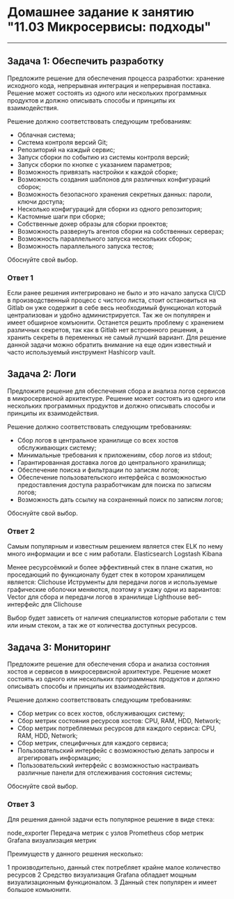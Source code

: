 # Домашнее задание к занятию "11.03 Микросервисы: подходы"

---
## Задача 1: Обеспечить разработку

Предложите решение для обеспечения процесса разработки: хранение исходного кода, непрерывная интеграция и непрерывная поставка.
Решение может состоять из одного или нескольких программных продуктов и должно описывать способы и принципы их взаимодействия.

Решение должно соответствовать следующим требованиям:
- Облачная система;
- Система контроля версий Git;
- Репозиторий на каждый сервис;
- Запуск сборки по событию из системы контроля версий;
- Запуск сборки по кнопке с указанием параметров;
- Возможность привязать настройки к каждой сборке;
- Возможность создания шаблонов для различных конфигураций сборок;
- Возможность безопасного хранения секретных данных: пароли, ключи доступа;
- Несколько конфигураций для сборки из одного репозитория;
- Кастомные шаги при сборке;
- Собственные докер образы для сборки проектов;
- Возможность развернуть агентов сборки на собственных серверах;
- Возможность параллельного запуска нескольких сборок;
- Возможность параллельного запуска тестов;

Обоснуйте свой выбор.

### Ответ 1

Если ранее решения интегрировано не было и это начало запуска CI/CD в производственный процесс с чистого листа, стоит остановиться на Gitlab он уже содержит в себе весь необходимый функционал который централизован и удобно администрируется.
Так же он популярен и имеет обширное комъюнити.
Останется решить проблему с хранением различных секретов, так как в Gitlab нет встроенного решения, а хранить секреты в переменных не самый лучший вариант.
Для решение данной задачи можно обратить внимание на еще один известный и часто используемый инструмент Hashicorp vault.

## Задача 2: Логи

Предложите решение для обеспечения сбора и анализа логов сервисов в микросервисной архитектуре.
Решение может состоять из одного или нескольких программных продуктов и должно описывать способы и принципы их взаимодействия.

Решение должно соответствовать следующим требованиям:
- Сбор логов в центральное хранилище со всех хостов обслуживающих систему;
- Минимальные требования к приложениям, сбор логов из stdout;
- Гарантированная доставка логов до центрального хранилища;
- Обеспечение поиска и фильтрации по записям логов;
- Обеспечение пользовательского интерфейса с возможностью предоставления доступа разработчикам для поиска по записям логов;
- Возможность дать ссылку на сохраненный поиск по записям логов;

Обоснуйте свой выбор.

### Ответ 2

Самым популярным и известным решением является стек ELK по нему много информации и все с ним работали.
Elasticsearch
Logstash
Kibana

Менее ресурсоёмкий и более эффективный стек в плане сжатия, но проседающий по функционалу будет стек в котором хранилищем является:
Clichouse
Иструменты для передачи логов и используемые графические оболочки меняются, поэтому я укажу одни из вариантов:
Vector для сбора и передачи логов в хранилище
Lighthouse веб-интерфейс для Clichouse

Выбор будет зависеть от наличия специалистов которые работали с тем или иным стеком, а так же от количества доступных ресурсов.

## Задача 3: Мониторинг

Предложите решение для обеспечения сбора и анализа состояния хостов и сервисов в микросервисной архитектуре.
Решение может состоять из одного или нескольких программных продуктов и должно описывать способы и принципы их взаимодействия.

Решение должно соответствовать следующим требованиям:
- Сбор метрик со всех хостов, обслуживающих систему;
- Сбор метрик состояния ресурсов хостов: CPU, RAM, HDD, Network;
- Сбор метрик потребляемых ресурсов для каждого сервиса: CPU, RAM, HDD, Network;
- Сбор метрик, специфичных для каждого сервиса;
- Пользовательский интерфейс с возможностью делать запросы и агрегировать информацию;
- Пользовательский интерфейс с возможностью настраивать различные панели для отслеживания состояния системы;

Обоснуйте свой выбор.

### Ответ 3


Для решения данной задачи есть популярное решение в виде стека:

node_exporter Передача метрик с узлов
Prometheus сбор метрик
Grafana визуализация метрик

Преимуществ у данного решения несколько:

1 производительно, данный стек потребляет крайне малое количество ресурсов
2 Средство визуализация Grafana обладает мощным визуализационным функционалом.
3 Данный стек популярен и имеет большое комьюнити.